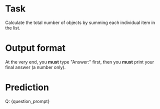 # Task
Calculate the total number of objects by summing each individual item in the list.

# Output format
At the very end, you **must** type "Answer:" first, then you **must** print your final answer (a number only).

# Prediction
Q: {question_prompt}